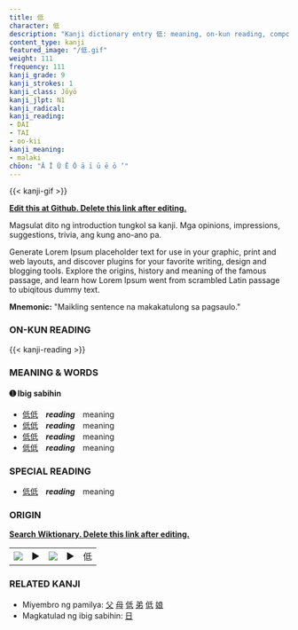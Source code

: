 ```yaml
---
title: 低
character: 低
description: "Kanji dictionary entry 低: meaning, on-kun reading, compounds, origin, related kanji"
content_type: kanji
featured_image: "/低.gif"
weight: 111
frequency: 111
kanji_grade: 9
kanji_strokes: 1
kanji_class: Jōyō
kanji_jlpt: N1
kanji_radical: 
kanji_reading: 
- DAI
- TAI
- oo-kii
kanji_meaning:
- malaki
chōon: "Ā Ī Ū Ē Ō ā ī ū ē ō ’"
---
```

[//]: # (Don't edit the line below. Kanji animated GIF code is automatically generated.)
{{< kanji-gif >}}

[//]: # (Edit below this line.)

**[Edit this at Github. Delete this link after editing.](https://github.com/tim0g/tim/tree/main/content/kanji/低/index.md)**

Magsulat dito ng introduction tungkol sa kanji. Mga opinions, impressions, suggestions, trivia, ang kung ano-ano pa.

Generate Lorem Ipsum placeholder text for use in your graphic, print and web layouts, and discover plugins for your favorite writing, design and blogging tools. Explore the origins, history and meaning of the famous passage, and learn how Lorem Ipsum went from scrambled Latin passage to ubiqitous dummy text.
 
**Mnemonic:** "Maikling sentence na makakatulong sa pagsaulo."

### ON-KUN READING

[//]: # (Don't edit the line below. ON-KUN READING code is automatically generated.)
{{< kanji-reading >}}

### MEANING & WORDS

#### ➊ **Ibig sabihin**
  - [低](../低)[低](../低)　***reading***　meaning
  - [低](../低)[低](../低)　***reading***　meaning
  - [低](../低)[低](../低)　***reading***　meaning
  - [低](../低)[低](../低)　***reading***　meaning

### SPECIAL READING
  - [低](../低)[低](../低)　***reading***　meaning

### ORIGIN

**[Search Wiktionary. Delete this link after editing.](https://wiktionary.org/wiki/低)**
<table class="kanji-table"><tr><td>
<img src="60px-低-bronze.svg.png">
</td><td>▶</td><td>
<img src="60px-低-oracle.svg.png">
</td><td>▶</td>
<td class="kanji-origin">低</td>
</tr></table>

### RELATED KANJI
- Miyembro ng pamilya: [父](../父) [母](../母) [低](../低) [弟](../弟) [低](../低) [娘](../娘)
- Magkatulad ng ibig sabihin: [日](../日)
